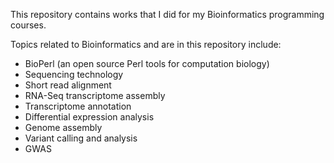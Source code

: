This repository contains works that I did for my Bioinformatics programming courses.

Topics related to Bioinformatics and are in this repository include:

  - BioPerl (an open source Perl tools for computation biology)
  - Sequencing technology
  - Short read alignment 
  - RNA-Seq transcriptome assembly
  - Transcriptome annotation
  - Differential expression analysis 
  - Genome assembly 
  - Variant calling and analysis
  - GWAS 
